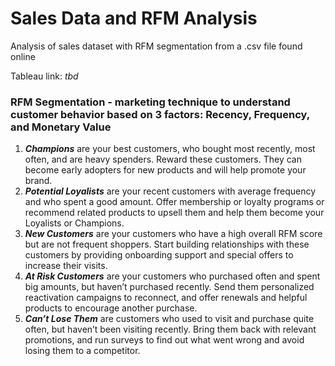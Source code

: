 # Sales Data and RFM Analysis
Analysis of sales dataset with RFM segmentation from a .csv file found online

Tableau link: _tbd_


### RFM Segmentation - marketing technique to understand customer behavior based on 3 factors: Recency, Frequency, and Monetary Value

1. ***Champions*** are your best customers, who bought most recently, most often, and are heavy spenders. Reward these customers. They can become early adopters for new products and will help promote your brand.
2. ***Potential Loyalists*** are your recent customers with average frequency and who spent a good amount. Offer membership or loyalty programs or recommend related products to upsell them and help them become your Loyalists or Champions.
3. ***New Customers*** are your customers who have a high overall RFM score but are not frequent shoppers. Start building relationships with these customers by providing onboarding support and special offers to increase their visits.
4. ***At Risk Customers*** are your customers who purchased often and spent big amounts, but haven’t purchased recently. Send them personalized reactivation campaigns to reconnect, and offer renewals and helpful products to encourage another purchase.
5. ***Can’t Lose Them*** are customers who used to visit and purchase quite often, but haven’t been visiting recently. Bring them back with relevant promotions, and run surveys to find out what went wrong and avoid losing them to a competitor.
